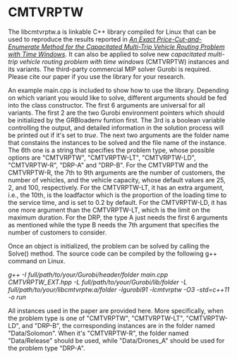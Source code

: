 # CMTVRPTW
The libcmtvrptw.a is linkable C++ library compiled for Linux that can be used to reproduce the results reported in [_An Exact Price-Cut-and-Enumerate Method for the Capacitated Multi-Trip Vehicle Routing Problem with Time Windows_](http://www.optimization-online.org/DB_FILE/2021/01/8237.pdf). It can also be applied to solve new _capacitated  multi-trip  vehicle  routing  problem  with  time  windows_ (CMTVRPTW) instances and its variants. The third-party commercial MIP solver Gurobi is required. Please cite our paper if you use the library for your research.


An example main.cpp is included to show how to use the library. Depending on which variant you would like to solve, different arguments should be fed into the class constructor. The first 6 arguments are universal for all variants. The first 2 are the two Gurobi environment pointers which should be initialized by the GRBloadenv funtion first. The 3rd is a boolean variable controlling the output, and detailed information in the solution process will be printed out if it's set to _true_. The next two arguments are the folder name that constains the instances to be solved and the file name of the instance. The 6th one is a string that specifies the problem type, whose possible options are "CMTVRPTW", "CMTVRPTW-LT", "CMTVRPTW-LD", "CMTVRPTW-R", "DRP-A" and "DRP-B". For the CMTVRPTW and the CMTVRPTW-R, the 7th to 9th arguments are the number of customers, the number of vehicles, and the vehicle capacity, whose default values are 25, 2, and 100, respectively. For the CMTVRPTW-LT, it has an extra argument, i.e., the 10th, is the loadfactor which is the proportion of the loading time to the service time, and is set to 0.2 by default. For the CMTVRPTW-LD, it has one more argument than the CMTVRPTW-LT, which is the limit on the maximum duration. For the DRP, the type A just needs the first 6 arguments as mentioned while the type B needs the 7th argument that specifies the number of customers to consider.

Once an object is initialized, the problem can be solved by calling the Solve() method. The source code can be compiled by the following g++ command on Linux.

  _g++  -I full/path/to/your/Gurobi/header/folder  main.cpp  CMTVRPTW_EXT.hpp  -L  full/path/to/your/Gurobi/lib/folder -L full/path/to/your/libcmtvrptw.a/folder -lgurobi91 -lcmtvrptw -O3  -std=c++11  -o run_
  
All instances used in the paper are provided here. More specifically, when the problem type is one of "CMTVRPTW", "CMTVRPTW-LT", "CMTVRPTW-LD", and "DRP-B", the corresponding instances are in the folder named "Data/Solomon". When it's "CMTVRPTW-R", the folder named "Data/Release" should be used, while "Data/Drones_A" should be used for the problem type "DRP-A".

